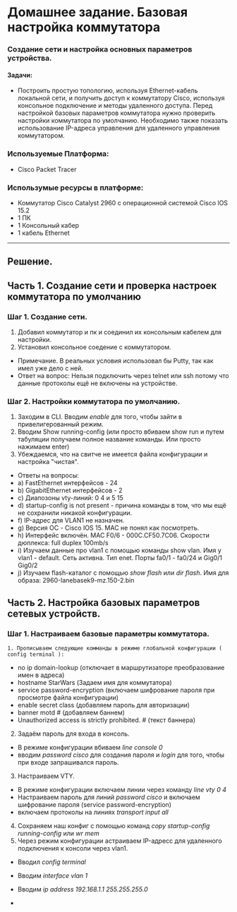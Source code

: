 # Домашнее задание. Базовая настройка коммутатора
### Создание сети и настройка основных параметров устройства.
 #### Задачи:
 - Построить простую топологию, используя Ethernet-кабель локальной сети, и получить доступ к коммутатору Cisco, используя консольное подключение и методы удаленного доступа. Перед настройкой базовых параметров коммутатора нужно проверить настройки коммутатора по умолчанию. Необходимо также показать использование IP-адреса управления для удаленного управления коммутатором.
 ### Используемые Платформа:
  - Cisco Packet Tracer
 ### Использумые ресурсы в платформе:
  - Коммутатор Cisco Catalyst 2960 с операционной системой Cisco lOS 15.2
  - 1 ПК 
  - 1 Консольный кабер
  - 1 кабель Ethernet
  
  ---
  
  ## Решение. 
  ## Часть 1. Создание сети и проверка настроек коммутатора по умолчанию
  ### Шаг 1. Создание сети.
  1. Добавил коммутатор и пк и соединил их консольным кабелем для настройки.
  2. Установил консольное соедение с коммутатором. 
   - Примечание. В реальных условия использовал бы Putty, так как имел уже дело с ней. 
   - Ответ на вопрос: Нельзя подключить через telnet или ssh потому что данные протоколы ещё не включены на устройстве. 
  
  ### Шаг 2. Настройки коммутатора по умолчанию.
   1. Заходим в CLI. Вводим *enable* для того, чтобы зайти в привелигерованный режим. 
   2. Вводим Show running-config (или просто вбиваем show run и путем табуляции получаем полное название команды. Или просто нажимаем enter)
   3. Убеждаемся, что на свитче не имеется файла конфигурации и настройка "чистая". 
   - Ответы на вопросы:
   - а) FastEthernet интерфейсов - 24
   - b) GigabitEthernet интерфейсов - 2 
   - c) Диапозоны vty-линий: 0 4 и 5 15
   - d) startup-config is not present - причина команды в том, что мы ещё не сохранили никакой конфигурации. 
   - f) IP-адрес для VLAN1 не назначен.
   - g) Версия ОС - Cisco IOS 15. MAC не понял как посмотреть. 
   - h) Интерфейс включён. MAC F0/6 - 000C.CF50.7C06. Скорости дюплекса: full duplex 100mb/s
   - i) Изучаем данные про vlan1 с помощью команды show vlan. Имя у vlan1 - default. Сеть активна. Тип enet. Порты fa0/1 - fa0/24 и Gig0/1 Gig0/2
   - j) Изучаем flash-каталог с помощью *show flash* или *dir flash*. Имя для образа: 2960-lanebasek9-mz.150-2.bin
   
   ## Часть 2. Настройка базовых параметров сетевых устройств.
   ### Шаг 1. Настраиваем базовые параметры коммутатора. 
    1. Прописываем следующие комманды в режиме глобальной конфигурации ( config terminal ):
 - no ip domain-lookup (отключает в маршрутизаторе преобразование имен в адреса)
 - hostname StarWars (Задаем имя для коммутатора)
 - service password-encryption (включаем шифрование пароля при просмотре файла конфигурации)
 - enable secret class (добавляем пароль для авторизации)
 - banner motd # (добавляем баннем)
 - Unauthorized access is strictly prohibited. # (текст баннера)
  2. Задаём пароль для входа в консоль. 
  - В режиме конфигурации вбиваем *line console 0*
  - вводим *password cisco* для создания пароля и *login* для того, чтобы при входе запрашивался пароль.
  3. Настраиваем VTY.
   - В режиме конфигурации включаем линии через команду *line vty 0 4* 
   - Настраиваем пароль для линий *password cisco* и включаем шифрование пароля (service password-encryption)
   - включаем протоколы на линиях *transport input all*
  4. Сохраняем наш конфиг с помощью команд *copy startup-config running-config* или *wr mem*
  5. Через режим конфигурации астраиваем IP-адресс для удаленного подключения к консоли через vlan1.
  - Вводил *config terminal* 
  - Вводим *interface vlan 1*
  - Вводим *ip address 192.168.1.1 255.255.255.0*
  
  
  
   - 
  
   
 
 
 


   
  
